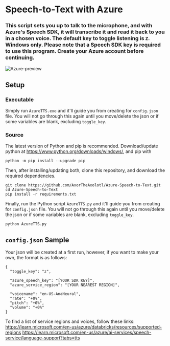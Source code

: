 # Speech-to-Text with Azure
### This script sets you up to talk to the microphone, and with Azure's Speech SDK, it will transcribe it and read it back to you in a chosen voice. The default key to toggle listening is `Z`. Windows only. Please note that a Speech SDK key is required to use this program. Create your Azure account before continuing.
![Azure-preview](https://github.com/user-attachments/assets/b59a0b78-4335-4844-822b-456a6943a904)

## Setup
### Executable
Simply run `AzureTTS.exe` and it'll guide you from creating for `config.json` file. You will not go through this again until you move/delete the json or if some variables are blank, excluding `toggle_key`.
### Source
The latest version of Python and pip is recommended. Download/update python at https://www.python.org/downloads/windows/, and pip with
```
python -m pip install --upgrade pip
```
Then, after installing/updating both, clone this repository, and download the required dependencies.
```
git clone https://github.com/AxorTheAxolotl/Azure-Speech-to-Text.git
cd Azure-Speech-to-Text
pip install -r requirements.txt
```
Finally, run the Python script `AzureTTS.py` and it'll guide you from creating for `config.json` file. You will not go through this again until you move/delete the json or if some variables are blank, excluding `toggle_key`.
```
python AzureTTS.py
```
## `config.json` Sample
Your json will be created at a first run, however, if you want to make your own, the format is as follows:
```
{
  "toggle_key": "z",
  
  "azure_speech_key": "[YOUR SDK KEY]",
  "azure_service_region": "[YOUR NEAREST REGION]",
  
  "voicename": "en-US-AnaNeural",
  "rate": "+0%",
  "pitch": "+0%",
  "volume": "+0%"
}
```

To find a list of service regions and voices, follow these links:
https://learn.microsoft.com/en-us/azure/databricks/resources/supported-regions
https://learn.microsoft.com/en-us/azure/ai-services/speech-service/language-support?tabs=tts
